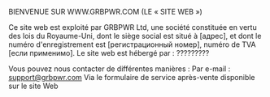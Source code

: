 BIENVENUE SUR WWW.GRBPWR.COM (LE « SITE WEB »)

Ce site web est exploité par GRBPWR Ltd, une société constituée en vertu des lois du Royaume-Uni, dont le siège social est situé à [адрес], et dont le numéro d'enregistrement est [регистрационный номер], numéro de TVA [если применимо].
Le site web est hébergé par :
?????????

Vous pouvez nous contacter de différentes manières :
Par e-mail : [support@grbpwr.com](mailto:support@grbpwr.com)
Via le formulaire de service après-vente disponible sur le site Web
